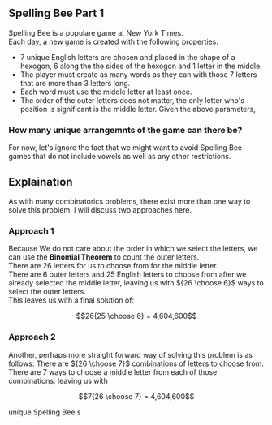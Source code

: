 ## Spelling Bee Part 1
Spelling Bee is a populare game at New York Times.  
Each day, a new game is created with the following properties.  
* $7$ unique English letters are chosen and placed in the shape of a hexogon, $6$ along the the sides of the hexogon and $1$ letter in the middle.  
* The player must create as many words as they can with those 7 letters that are more than $3$ letters long.
* Each word must use the middle letter at least once.
* The order of the outer letters does not matter, the only letter who's position is significant is the middle letter.
Given the above parameters,
### How many unique arrangemnts of the game can there be?
For now, let's ignore the fact that we might want to avoid Spelling Bee games that do not include vowels as well as any other restrictions.  
## Explaination
As with many combinatorics problems, there exist more than one way to solve this problem.  I will discuss two approaches here.
### Approach 1
Because We do not care about the order in which we select the letters, we can use the **Binomial Theorem** to count the outer letters.  
There are $26$ letters for us to choose from for the middle letter.  
There are $6$ outer letters and $25$ English letters to choose from after we already selected the middle letter, leaving us with ${26 \choose 6}$ ways to select the outer letters.  
This leaves us with a final solution of:
```math
26{25 \choose 6} = 4,604,600
```
### Approach 2
Another, perhaps more straight forward way of solving this problem is as follows:
There are ${26 \choose 7}$ combinations of letters to choose from.  
There are $7$ ways to choose a middle letter from each of those combinations, leaving us with
```math
7{26 \choose 7} = 4,604,600
```
unique Spelling Bee's 

